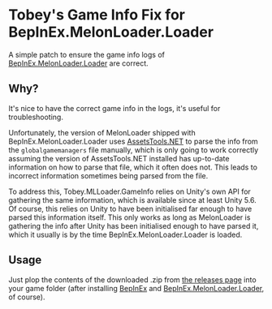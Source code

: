 ﻿# Tobey's Game Info Fix for BepInEx.MelonLoader.Loader

A simple patch to ensure the game info logs of [BepInEx.MelonLoader.Loader](https://github.com/BepInEx/BepInEx.MelonLoader.Loader) are correct.

## Why?

It's nice to have the correct game info in the logs, it's useful for troubleshooting.

Unfortunately, the version of MelonLoader shipped with BepInEx.MelonLoader.Loader uses [AssetsTools.NET](https://github.com/nesrak1/AssetsTools.NET) to parse the info from the `globalgamemanagers` file manually, which is only going to work correctly assuming the version of AssetsTools.NET installed has up-to-date information on how to parse that file, which it often does not. This leads to incorrect information sometimes being parsed from the file.

To address this, Tobey.MLLoader.GameInfo relies on Unity's own API for gathering the same information, which is available since at least Unity 5.6. Of course, this relies on Unity to have been initialised far enough to have parsed this information itself. This only works as long as MelonLoader is gathering the info after Unity has been initialised enough to have parsed it, which it usually is by the time BepInEx.MelonLoader.Loader is loaded.

## Usage

Just plop the contents of the downloaded .zip from [the releases page](https://github.com/toebeann/Tobey.MLLoader.GameInfo/releases) into your game folder (after installing [BepInEx](https://github.com/BepInEx/BepInEx) and [BepInEx.MelonLoader.Loader](https://github.com/BepInEx/BepInEx.MelonLoader.Loader), of course).

